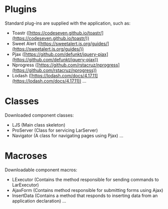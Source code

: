 # Plugins
Standard plug-ins are supplied with the application, such as:
 * Toastr ([https://codeseven.github.io/toastr/](https://codeseven.github.io/toastr/))
 * Sweet Alert ([https://sweetalert.js.org/guides/](https://sweetalert.js.org/guides/))
 * Pjax ([https://github.com/defunkt/jquery-pjax](https://github.com/defunkt/jquery-pjax))
 * Nprogress ([https://github.com/rstacruz/nprogress](https://github.com/rstacruz/nprogress))
 * Lodash ([https://lodash.com/docs/4.17.11](https://lodash.com/docs/4.17.11))
...

# Classes
Downloaded component classes:
 * LJS (Main class skeleton)
 * ProServer (Class for servicing LarServer)
 * Navigator (A class for navigating pages using Pjax)
...

# Macroses
Downloadable component macros:
 * LExecutor (Contains the method responsible for sending commands to LarExecutor)
 * AjaxForm (Contains method responsible for submitting forms using Ajax)
 * InsertData (Contains a method that responds to inserting data from an application declaration)
...
